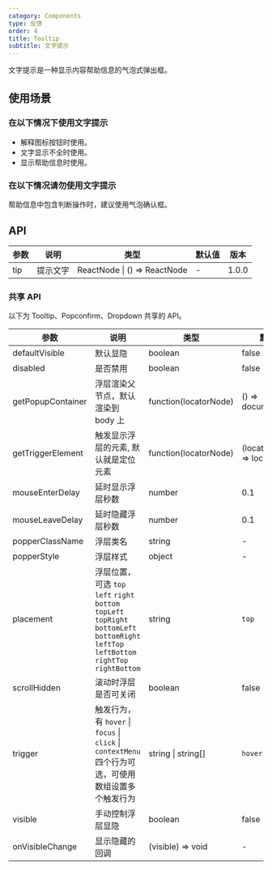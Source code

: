 ```yaml
---
category: Components
type: 反馈
order: 4
title: Tooltip
subtitle: 文字提示
---
```


文字提示是一种显示内容帮助信息的气泡式弹出框。
## 使用场景
### 在以下情况下使用文字提示
- 解释图标按钮时使用。
- 文字显示不全时使用。
- 显示帮助信息时使用。

### 在以下情况请勿使用文字提示
帮助信息中包含判断操作时，建议使用气泡确认框。


## API

| 参数 | 说明 | 类型 | 默认值 | 版本 |
| --- | --- | --- | --- | --- |
| tip | 提示文字 | ReactNode \| () => ReactNode | - | 1.0.0 |

### 共享 API

以下为 Tooltip、Popconfirm、Dropdown 共享的 API。

| 参数 | 说明 | 类型 | 默认值 | 版本 |
| --- | --- | --- | --- | --- |
| defaultVisible | 默认显隐 | boolean | false | 1.0.0 |
| disabled | 是否禁用 | boolean | false | 1.0.0 |
| getPopupContainer | 浮层渲染父节点，默认渲染到 body 上 | function(locatorNode) | () => document.body | 1.0.0 |
| getTriggerElement | 触发显示浮层的元素, 默认就是定位元素 | function(locatorNode) | (locatorNode) => locatorNode | 1.0.0 |
| mouseEnterDelay | 延时显示浮层秒数 | number | 0.1 | 1.0.0 |
| mouseLeaveDelay | 延时隐藏浮层秒数 | number | 0.1 | 1.0.0 |
| popperClassName | 浮层类名 | string | - | 1.0.0 |
| popperStyle | 浮层样式 | object | - | 1.0.0 |
| placement | 浮层位置，可选 `top` `left` `right` `bottom` `topLeft` `topRight` `bottomLeft` `bottomRight` `leftTop` `leftBottom` `rightTop` `rightBottom` | string | `top` | 1.0.0 |
| scrollHidden | 滚动时浮层是否可关闭 | boolean | false | 1.0.0 |
| trigger | 触发行为，有 `hover` \| `focus` \| `click` \| `contextMenu` 四个行为可选，可使用数组设置多个触发行为 | string \| string\[] | `hover` | 1.0.0 |
| visible | 手动控制浮层显隐 | boolean | false | 1.0.0 |
| onVisibleChange | 显示隐藏的回调 | (visible) => void | - | 1.0.0 |

